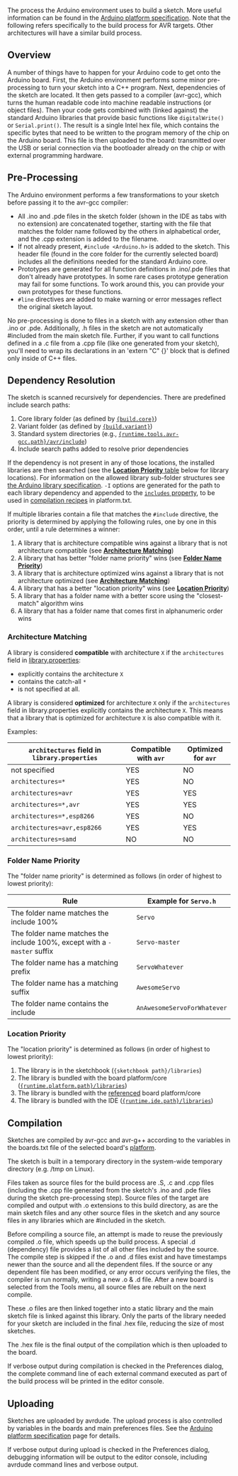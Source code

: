 The process the Arduino environment uses to build a sketch. More useful information can be found in the [Arduino platform specification](platform-specification.md). Note that the following refers specifically to the build process for AVR targets. Other architectures will have a similar build process.

## Overview

A number of things have to happen for your Arduino code to get onto the Arduino board. First, the Arduino environment performs some minor pre-processing to turn your sketch into a C++ program. Next, dependencies of the sketch are located. It then gets passed to a compiler (avr-gcc), which turns the human readable code into machine readable instructions (or object files). Then your code gets combined with (linked against) the standard Arduino libraries that provide basic functions like `digitalWrite()` or `Serial.print()`. The result is a single Intel hex file, which contains the specific bytes that need to be written to the program memory of the chip on the Arduino board. This file is then uploaded to the board: transmitted over the USB or serial connection via the bootloader already on the chip or with external programming hardware.

## Pre-Processing

The Arduino environment performs a few transformations to your sketch before passing it to the avr-gcc compiler:
- All .ino and .pde files in the sketch folder (shown in the IDE as tabs with no extension) are concatenated together, starting with the file that matches the folder name followed by the others in alphabetical order, and the .cpp extension is added to the filename.
- If not already present, `#include <Arduino.h>` is added to the sketch. This header file (found in the core folder for the currently selected board) includes all the definitions needed for the standard Arduino core.
- Prototypes are generated for all function definitions in .ino/.pde files that don't already have prototypes. In some rare cases prototype generation may fail for some functions. To work around this, you can provide your own prototypes for these functions.
- `#line` directives are added to make warning or error messages reflect the original sketch layout.

No pre-processing is done to files in a sketch with any extension other than .ino or .pde. Additionally, .h files in the sketch are not automatically #included from the main sketch file. Further, if you want to call functions defined in a .c file from a .cpp file (like one generated from your sketch), you'll need to wrap its declarations in an 'extern "C" {}' block that is defined only inside of C++ files.

## Dependency Resolution

The sketch is scanned recursively for dependencies. There are predefined include search paths:

1. Core library folder (as defined by [`{build.core}`](platform-specification.md#boardstxt))
1. Variant folder (as defined by [`{build.variant}`](platform-specification.md#boardstxt))
1. Standard system directories (e.g., [`{runtime.tools.avr-gcc.path}/avr/include`](platform-specification.md#tools))
1. Include search paths added to resolve prior dependencies

If the dependency is not present in any of those locations, the installed libraries are then searched (see the [**Location Priority** table](#location-priority) below for library locations). For information on the allowed library sub-folder structures see [the Arduino library specification](library-specification.md#source-code). `-I` options are generated for the path to each library dependency and appended to the [`includes` property](platform-specification.md#recipes-to-compile-source-code), to be used in [compilation recipes](platform-specification.md#recipes-to-compile-source-code) in platform.txt.

If multiple libraries contain a file that matches the `#include` directive, the priority is determined by applying the following rules, one by one in this order, until a rule determines a winner:

1. A library that is architecture compatible wins against a library that is not architecture compatible (see [**Architecture Matching**](#architecture-matching))
1. A library that has better "folder name priority" wins (see [**Folder Name Priority**](#folder-name-priority))
1. A library that is architecture optimized wins against a library that is not architecture optimized (see [**Architecture Matching**](#architecture-matching))
1. A library that has a better "location priority" wins (see [**Location Priority**](#location-priority))
1. A library that has a folder name with a better score using the "closest-match" algorithm wins
1. A library that has a folder name that comes first in alphanumeric order wins

### Architecture Matching

A library is considered **compatible** with architecture `X` if the `architectures` field in [library.properties](library-specification.md#library-metadata):
- explicitly contains the architecture `X`
- contains the catch-all `*`
- is not specified at all.

A library is considered **optimized** for architecture `X` only if the `architectures` field in library.properties explicitly contains the architecture `X`. This means that a library that is optimized for architecture `X` is also compatible with it.

Examples:

`architectures` field in `library.properties` | Compatible with `avr` | Optimized for `avr`
---|---|---
not specified | YES | NO
`architectures=*` | YES | NO
`architectures=avr` | YES | YES
`architectures=*,avr` | YES | YES
`architectures=*,esp8266` | YES | NO
`architectures=avr,esp8266` | YES | YES
`architectures=samd` | NO | NO

### Folder Name Priority

The "folder name priority" is determined as follows (in order of highest to lowest priority):

Rule | Example for `Servo.h`
---|---
The folder name matches the include 100% | `Servo`
The folder name matches the include 100%, except with a `-master` suffix | `Servo-master`
The folder name has a matching prefix | `ServoWhatever`
The folder name has a matching suffix | `AwesomeServo`
The folder name contains the include | `AnAwesomeServoForWhatever`

### Location Priority

The "location priority" is determined as follows (in order of highest to lowest priority):

1. The library is in the sketchbook (`{sketchbook path}/libraries`)
1. The library is bundled with the board platform/core ([`{runtime.platform.path}/libraries`](platform-specification.md#global-predefined-properties))
1. The library is bundled with the [referenced](platform-specification.md#referencing-another-core-variant-or-tool) board platform/core
1. The library is bundled with the IDE ([`{runtime.ide.path}/libraries`](platform-specification.md#global-predefined-properties))

## Compilation

Sketches are compiled by avr-gcc and avr-g++ according to the variables in the boards.txt file of the selected board's [platform](platform-specification.md).

The sketch is built in a temporary directory in the system-wide temporary directory (e.g. /tmp on Linux).

Files taken as source files for the build process are .S, .c and .cpp files (including the .cpp file generated from the sketch's .ino and .pde files during the sketch pre-processing step).
Source files of the target are compiled and output with .o extensions to this build directory, as are the main sketch files and any other source files in the sketch and any source files in any libraries which are #included in the sketch.

Before compiling a source file, an attempt is made to reuse the previously compiled .o file, which speeds up the build process. A special .d (dependency) file provides a list of all other files included by the source. The compile step is skipped if the .o and .d files exist and have timestamps newer than the source and all the dependent files. If the source or any dependent file has been modified, or any error occurs verifying the files, the compiler is run normally, writing a new .o & .d file. After a new board is selected from the Tools menu, all source files are rebuilt on the next compile.

These .o files are then linked together into a static library and the main sketch file is linked against this library. Only the parts of the library needed for your sketch are included in the final .hex file, reducing the size of most sketches.

The .hex file is the final output of the compilation which is then uploaded to the board.

If verbose output during compilation is checked in the Preferences dialog, the complete command line of each external command executed as part of the build process will be printed in the editor console.

## Uploading

Sketches are uploaded by avrdude. The upload process is also controlled by variables in the boards and main preferences files. See the [Arduino platform specification](platform-specification.md) page for details.

If verbose output during upload is checked in the Preferences dialog, debugging information will be output to the editor console, including avrdude command lines and verbose output.
